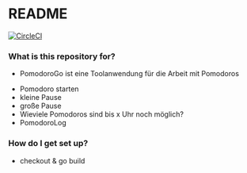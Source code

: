 # README 

[![CircleCI](https://circleci.com/gh/stho32/pomodoroGo.svg?style=svg)](https://circleci.com/gh/stho32/pomodoroGo)

### What is this repository for? ###

* PomodoroGo ist eine Toolanwendung für die Arbeit mit Pomodoros

- Pomodoro starten
- kleine Pause
- große Pause
- Wieviele Pomodoros sind bis x Uhr noch möglich?
- PomodoroLog

### How do I get set up? ###

* checkout & go build

